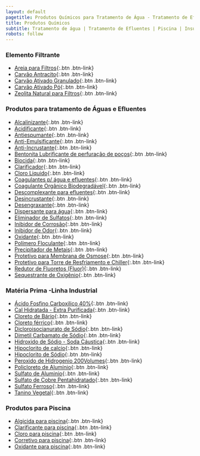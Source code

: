 ```yaml
---
layout: default
pagetitle: Produtos Químicos para Tratamento de Água - Tratamento de Efluente
title: Produtos Químicos
subtitle: Tratamento de água | Tratamento de Efluentes | Piscina | Insumos industriais
robots: follow
---
```

### Elemento Filtrante

- [Areia para Filtros](areia-para-filtro-de-agua.html){:.btn .btn-link}
- [Carvão Antracito](carvao-antracito.html){:.btn .btn-link}
- [Carvão Ativado Granulado](carvao-ativado.html){:.btn .btn-link}
- [Carvão Ativado Pó](carvao-ativado-po.html){:.btn .btn-link}
- [Zeolita Natural para Filtros](zeolita-para-filtro-de-agua.html){:.btn .btn-link}

### Produtos para tratamento de Águas e Efluentes

- [Alcalinizante](alcalinizante-corretor-ph.html){:.btn .btn-link}
- [Acidificante](acidificante.html){:.btn .btn-link}
- [Antiespumante](antiespumante.html){:.btn .btn-link}
- [Anti-Emulsificante](anti-emulsificante-efluentes.html){:.btn .btn-link}
- [Anti-Incrustante](anti-incrustante.html){:.btn .btn-link}
- [Bentonita Lubrificante de perfuração de poços](lubrificante-perfuracao-pocos.html){:.btn .btn-link}
- [Biocida](biocida.html){:.btn .btn-link}
- [Clarificador](clarificador-agua-efluentes.html){:.btn .btn-link}
- [Cloro Liquido](cloro-liquido.html){:.btn .btn-link}
- [Coagulantes p/ água e efluentes](coagulante-agua-efluentes.html){:.btn .btn-link}
- [Coagulante Orgânico Biodegradável](coagulante-organico-biodegradavel.html){:.btn .btn-link}
- [Descomplexante para efluentes](descomplexante.html){:.btn .btn-link}
- [Desincrustante](desincrustante.html){:.btn .btn-link}
- [Desengraxante](desengraxante.html){:.btn .btn-link}
- [Dispersante para água](dispersante-para-agua-torre-resfriamento.html){:.btn .btn-link}
- [Eliminador de Sulfatos](eliminador-de-sulfatos.html){:.btn .btn-link}
- [Inibidor de Corrosão](inibidor-de-corrosao.html){:.btn .btn-link}
- [Inibidor de Odor](inibidor-de-odor.html){:.btn .btn-link}
- [Oxidante](oxidante-efluentes.html){:.btn .btn-link}
- [Polímero Floculante](polieletrolito-polimero-floculante.html){:.btn .btn-link}
- [Precipitador de Metais](precipitador-de-metais.html){:.btn .btn-link}
- [Protetivo para Membrana de Osmose](protetivo-membrana-osmose.html){:.btn .btn-link}
- [Protetivo para Torre de Resfriamento e Chiller](protetivo-para-torre-de-resfriamento-agua-gelada.html){:.btn .btn-link}
- [Redutor de Fluoretos (Fluor)](redutor-de-fluoretos.html){:.btn .btn-link}
- [Sequestrante de Oxigênio](sequestrante-de-oxigenio.html){:.btn .btn-link}

### Matéria Prima -Linha Industrial 

- [Ácido Fosfino Carboxilico 40%](acido-fosfino-carboxilico.html){:.btn .btn-link}
- [Cal Hidratada - Extra Purificada](cal-hidratada.html){:.btn .btn-link}
- [Cloreto de Bário](cloreto-de-bario.html){:.btn .btn-link}
- [Cloreto férrico](cloreto-ferrico.html){:.btn .btn-link}
- [Dicloroisocianurato de Sódio](dicloroisocianurato.html){:.btn .btn-link}
- [Dimetil Carbamato de Sódio](dimetil-carbamato-sodio.html){:.btn .btn-link}
- [Hidroxido de Sódio - Soda Cáustica](hidroxido-de-sodio-soda-caustica.html){:.btn .btn-link}
- [Hipoclorito de calcio](hipoclorito-de-calcio.html){:.btn .btn-link}
- [Hipoclorito de Sódio](hipoclorito-de-sodio.html){:.btn .btn-link}
- [Peroxido de Hidrogenio 200Volumes](peroxido-de-hidrogenio.html){:.btn .btn-link}
- [Policloreto de Alumínio](policloreto-de-aluminio.html){:.btn .btn-link}
- [Sulfato de Aluminio](sulfato-de-aluminio.html){:.btn .btn-link}
- [Sulfato de Cobre Pentahidratado](sulfato-de-cobre-pentahidratado.html){:.btn .btn-link}
- [Sulfato Ferroso](sulfato-ferroso.html){:.btn .btn-link}
- [Tanino Vegetal](tanino-vegetal.html){:.btn .btn-link}

### Produtos para Piscina

- [Algicida para piscina](algicida-para-piscina.html){:.btn .btn-link}
- [Clarificante para piscina](clarificante-para-piscina.html){:.btn .btn-link}
- [Cloro para piscina](cloro-para-piscina.html){:.btn .btn-link}
- [Corretivo para piscina](corretivo-para-piscina.html){:.btn .btn-link}
- [Oxidante para piscina](Oxidante-para-piscina.html){:.btn .btn-link}


